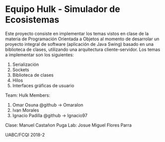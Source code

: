 # Equipo Hulk - Simulador de Ecosistemas

Este proyecto consiste en implementar los temas vistos en clase de la materia de Programación Orientada a Objetos al momento de desarrolar un proyecto integral de software (aplicación de Java Swing) basado en una biblioteca de clases, utilizando una arquitectura cliente-servidor. Los temas a implementar son los siguientes:

 1. Serialización
 2. Sockets
 3. Biblioteca de clases
 4. Hilos
 5. Interfaces gráficas de usuario

Team: Hulk
Members: 
 1. Omar Osuna @github -> Omaralon
 2. Ivan Morales  
 3. Ignacio Padilla @github -> Ignacio97

Clase: Manuel Castañon Puga 
Lab: Josue Miguel Flores Parra

UABC/FCQI 2018-2

